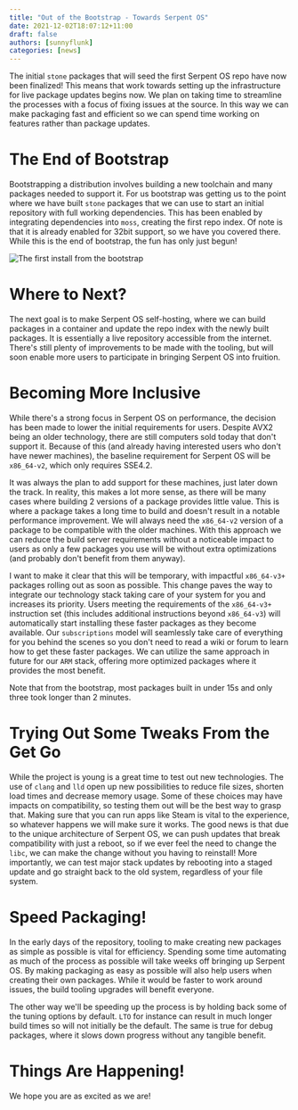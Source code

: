 ```yaml
---
title: "Out of the Bootstrap - Towards Serpent OS"
date: 2021-12-02T18:07:12+11:00
draft: false
authors: [sunnyflunk]
categories: [news]
---
```


The initial `stone` packages that will seed the first Serpent OS repo have now been finalized! This means that work
towards setting up the infrastructure for live package updates begins now. We plan on taking time to streamline the
processes with a focus of fixing issues at the source. In this way we can make packaging fast and efficient so we can
spend time working on features rather than package updates.

<!--more-->

# The End of Bootstrap

Bootstrapping a distribution involves building a new toolchain and many packages needed to support it. For us bootstrap
was getting us to the point where we have built `stone` packages that we can use to start an initial repository with
full working dependencies. This has been enabled by integrating dependencies into `moss`, creating the first repo index.
Of note is that it is already enabled for 32bit support, so we have you covered there. While this is the end of
bootstrap, the fun has only just begun!

![The first install from the bootstrap](../../static/img/blog/out-of-the-bootstrap-towards-serpent-os/Featured.webp)

# Where to Next?

The next goal is to make Serpent OS self-hosting, where we can build packages in a container and update the repo index
with the newly built packages. It is essentially a live repository accessible from the internet. There's still plenty of
improvements to be made with the tooling, but will soon enable more users to participate in bringing Serpent OS into
fruition.

# Becoming More Inclusive

While there's a strong focus in Serpent OS on performance, the decision has been made to lower the initial requirements
for users. Despite AVX2 being an older technology, there are still computers sold today that don't support it. Because
of this (and already having interested users who don't have newer machines), the baseline requirement for Serpent OS
will be `x86_64-v2`, which only requires SSE4.2.

It was always the plan to add support for these machines, just later down the track. In reality, this makes a lot more
sense, as there will be many cases where building 2 versions of a package provides little value. This is where a package
takes a long time to build and doesn't result in a notable performance improvement. We will always need the `x86_64-v2`
version of a package to be compatible with the older machines. With this approach we can reduce the build server
requirements without a noticeable impact to users as only a few packages you use will be without extra optimizations
(and probably don't benefit from them anyway).

I want to make it clear that this will be temporary, with impactful `x86_64-v3+` packages rolling out as soon as
possible. This change paves the way to integrate our technology stack taking care of your system for you and increases
its priority. Users meeting the requirements of the `x86_64-v3+` instruction set (this includes additional instructions
beyond `x86_64-v3`) will automatically start installing these faster packages as they become available. Our
`subscriptions` model will seamlessly take care of everything for you behind the scenes so you don't need to read a
wiki or forum to learn how to get these faster packages. We can utilize the same approach in future for our `ARM` stack,
offering more optimized packages where it provides the most benefit.

Note that from the bootstrap, most packages built in under 15s and only three took longer than 2 minutes.

# Trying Out Some Tweaks From the Get Go

While the project is young is a great time to test out new technologies. The use of `clang` and `lld` open up new
possibilities to reduce file sizes, shorten load times and decrease memory usage. Some of these choices may have
impacts on compatibility, so testing them out will be the best way to grasp that. Making sure that you can run apps like
Steam is vital to the experience, so whatever happens we will make sure it works. The good news is that due to the
unique architecture of Serpent OS, we can push updates that break compatibility with just a reboot, so if we ever feel
the need to change the `libc`, we can make the change without you having to reinstall! More importantly, we can test
major stack updates by rebooting into a staged update and go straight back to the old system, regardless of your file
system.

# Speed Packaging!

In the early days of the repository, tooling to make creating new packages as simple as possible is vital for
efficiency. Spending some time automating as much of the process as possible will take weeks off bringing up Serpent OS.
By making packaging as easy as possible will also help users when creating their own packages. While it would be faster
to work around issues, the build tooling upgrades will benefit everyone.

The other way we'll be speeding up the process is by holding back some of the tuning options by default. `LTO` for
instance can result in much longer build times so will not initially be the default. The same is true for debug
packages, where it slows down progress without any tangible benefit.

# Things Are Happening!

We hope you are as excited as we are!
